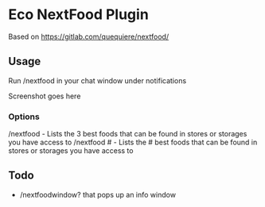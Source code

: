 # Eco NextFood Plugin

Based on https://gitlab.com/quequiere/nextfood/

## Usage

Run /nextfood in your chat window under notifications

Screenshot goes here

### Options

/nextfood - Lists the 3 best foods that can be found in stores or storages you have access to
/nextfood # - Lists the # best foods that can be found in stores or storages you have access to

## Todo

* /nextfoodwindow? that pops up an info window



